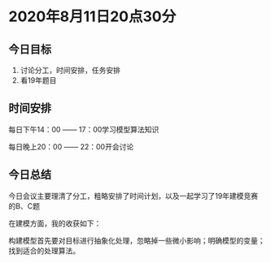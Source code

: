 # 2020年8月11日20点30分

## 今日目标

1. 讨论分工，时间安排，任务安排
2. 看19年题目

## 时间安排

每日下午14：00 —— 17：00学习模型算法知识

每日晚上20：00 —— 22：00开会讨论

## 今日总结

今日会议主要理清了分工，粗略安排了时间计划，以及一起学习了19年建模竞赛的B、C题

在建模方面，我的收获如下：

构建模型首先要对目标进行抽象化处理，忽略掉一些微小影响；明确模型的变量；找到适合的处理算法。

